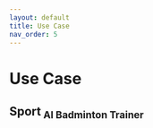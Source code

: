 ```yaml
---
layout: default
title: Use Case
nav_order: 5
---
```


# Use Case

## **Sport**<sub> AI Badminton Trainer
